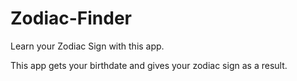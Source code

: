 # Zodiac-Finder
Learn your Zodiac Sign with this app.

This app gets your birthdate and gives your zodiac sign as a result.
